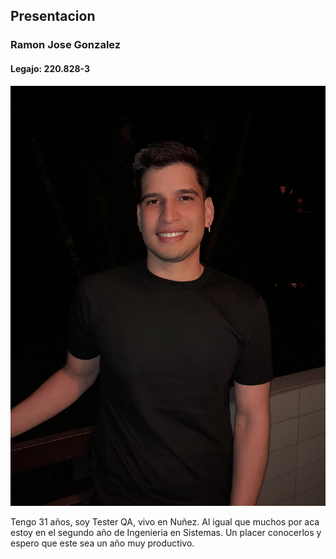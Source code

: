 ## Presentacion


### Ramon Jose Gonzalez


#### Legajo: 220.828-3

![Mi foto](imagenes/20221224_234045.jpg)

Tengo 31 años, soy Tester QA, vivo en Nuñez. Al igual que muchos por aca estoy en el segundo año de Ingenieria en Sistemas. 
Un placer conocerlos y espero que este sea un año muy productivo. 
